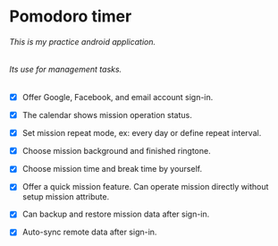 # Pomodoro timer
###### This is my practice android application.
###### Its use for management tasks.

- [x] Offer Google, Facebook, and email account sign-in.
- [x] The calendar shows mission operation status.
- [x] Set mission repeat mode, ex: every day or define repeat interval.
- [x] Choose mission background and finished ringtone.
- [x] Choose mission time and break time by yourself.
- [x] Offer a quick mission feature. Can operate mission directly without setup mission attribute.
- [x] Can backup and restore mission data after sign-in.
- [x] Auto-sync remote data after sign-in.
 
